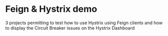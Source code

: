 # Feign & Hystrix demo

3 projects permitting to test how to use Hystrix using Feign clients and how to display the Circuit Breaker issues on the Hystrix Dashboard